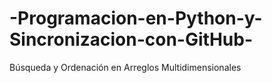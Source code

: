# -Programacion-en-Python-y-Sincronizacion-con-GitHub-
 Búsqueda y Ordenación en Arreglos Multidimensionales
